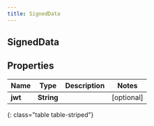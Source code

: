 ```yaml
---
title: SignedData
---
```

## SignedData

## Properties

|Name | Type | Description | Notes|
|------------ | ------------- | ------------- | -------------|
| **jwt** | **String** |  | [optional] |
{: class="table table-striped"}


